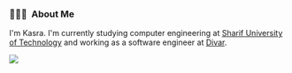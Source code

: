 <h3> 👨🏻‍💻 &nbsp;About Me </h3>

I'm Kasra. I'm currently studying computer engineering at
[Sharif University of Technology](https://www.sharif.edu/) and working as a software engineer at
[Divar](https://divar.ir/s/tehran).

<img src="https://github-readme-stats.vercel.app/api?username=kysre&theme=nord&show_icons=true" />
